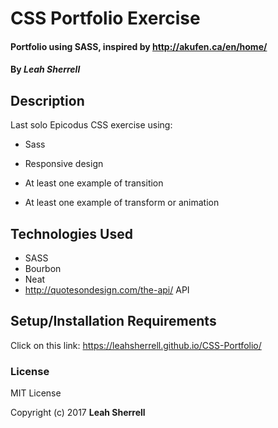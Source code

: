 # CSS Portfolio Exercise

#### Portfolio using SASS, inspired by http://akufen.ca/en/home/

#### By *Leah Sherrell*

## Description

Last solo Epicodus CSS exercise using:

  - Sass

  - Responsive design

  - At least one example of transition

  - At least one example of transform or animation


## Technologies Used
 - SASS
 - Bourbon
 - Neat
 - http://quotesondesign.com/the-api/ API

## Setup/Installation Requirements

Click on this link: https://leahsherrell.github.io/CSS-Portfolio/

### License

MIT License

Copyright (c) 2017 **Leah Sherrell**
